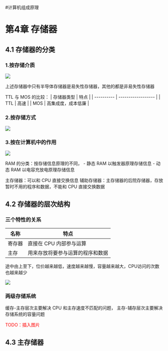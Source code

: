 #计算机组成原理 

# 第4章 存储器

## 4.1 存储器的分类

### 1.按存储介质
![](https://raw.githubusercontent.com/Anlieh/PicBucket/master/20220921144930.png)


上述存储器中只有半导体存储器是易失性存储器，其他的都是非易失性存储器

TTL 与 MOS 的比较：
| 存储器类型  |          特点       |
| ---------- | ------------------ |
|      TTL   | 高速               |
|      MOS   | 高集成度，成本低廉 |
### 2.按存储方式
![](https://raw.githubusercontent.com/Anlieh/PicBucket/master/20220921145732.png)

### 3.按在计算机中的作用
![](https://raw.githubusercontent.com/Anlieh/PicBucket/master/20220921145915.png)

RAM 的分类：按存储信息原理的不同，
	- 静态 RAM 以触发器原理存储信息
	- 动态 RAM 以电容充放电原理存储信息

主存储器：可以和 CPU 直接交换信息
辅助存储器：主存储器的后院存储器，存放暂时不用的程序和数据，不能和 CPU 直接交换数据

## 4.2 存储器的层次结构
### 三个特性的关系

| 名称   |   特点  | 
| ------ | --- |
| 寄存器 |   直接在 CPU 内部参与运算  |
| 主存   |   用来存放将要参与运算的程序和数据  |
途中由上至下，位价越来越低，速度越来越慢，容量越来越大，CPU访问的次数也越来越少

![](https://raw.githubusercontent.com/Anlieh/PicBucket/master/202209231833487.png)

### 两级存储系统

缓存-主存层次主要解决 CPU 和主存速度不匹配的问题，
主存-辅存层次主要解决存储系统的容量问题

   <font color="red">TODO：插入图片</font>


## 4.3 主存储器


